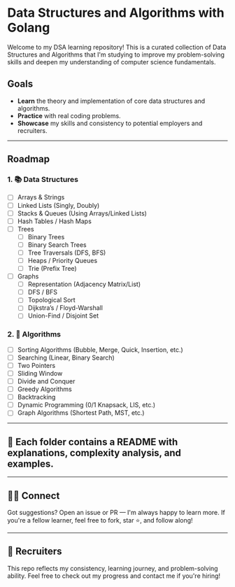 # Data Structures and Algorithms with Golang

Welcome to my DSA learning repository! This is a curated collection of Data Structures and Algorithms that I'm studying to improve my problem-solving skills and deepen my understanding of computer science fundamentals.

## Goals

- **Learn** the theory and implementation of core data structures and algorithms.
- **Practice** with real coding problems.
- **Showcase** my skills and consistency to potential employers and recruiters.

---

##  Roadmap

### 1. 📚 Data Structures
- [ ] Arrays & Strings
- [ ] Linked Lists (Singly, Doubly)
- [ ] Stacks & Queues (Using Arrays/Linked Lists)
- [ ] Hash Tables / Hash Maps
- [ ] Trees
  - [ ] Binary Trees
  - [ ] Binary Search Trees
  - [ ] Tree Traversals (DFS, BFS)
  - [ ] Heaps / Priority Queues
  - [ ] Trie (Prefix Tree)
- [ ] Graphs
  - [ ] Representation (Adjacency Matrix/List)
  - [ ] DFS / BFS
  - [ ] Topological Sort
  - [ ] Dijkstra’s / Floyd-Warshall
  - [ ] Union-Find / Disjoint Set

### 2. 🧠 Algorithms
- [ ] Sorting Algorithms (Bubble, Merge, Quick, Insertion, etc.)
- [ ] Searching (Linear, Binary Search)
- [ ] Two Pointers
- [ ] Sliding Window
- [ ] Divide and Conquer
- [ ] Greedy Algorithms
- [ ] Backtracking
- [ ] Dynamic Programming (0/1 Knapsack, LIS, etc.)
- [ ] Graph Algorithms (Shortest Path, MST, etc.)

---

## 📌 Each folder contains a README with explanations, complexity analysis, and examples.

---

## 🙋‍♂️ Connect

Got suggestions? Open an issue or PR — I'm always happy to learn more.
If you're a fellow learner, feel free to fork, star ⭐, and follow along!

---

## 📢 Recruiters

This repo reflects my consistency, learning journey, and problem-solving ability. Feel free to check out my progress and contact me if you're hiring!
